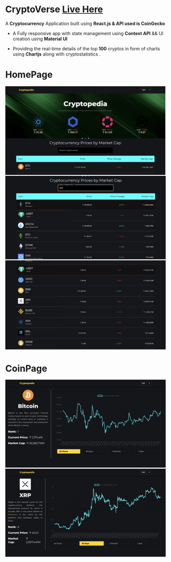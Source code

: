 # CryptoVerse [Live Here](https://crypto-verse02.netlify.app/)
A **Cryptocurrency** Application built using **React.js & API used is CoinGecko** 

- A Fully responsive app with state management using **Context API**  &&  UI creation using  **Material UI** 

- Providing the real-time details of the top **100** cryptos in form of charts using **Chartjs** along with cryptostatistics . 

# HomePage

<img src="src/images/1.png" >
<img src="src/images/2.png" >
<img src="src/images/3.png" >

# CoinPage

<img src="src/images/4.png" >
<img src="src/images/5.png" >
